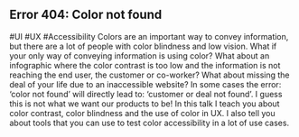 ## Error 404: Color not found ##
#UI #UX #Accessibility
Colors are an important way to convey information, but there are a lot of people with color blindness and low vision. What if your only way of conveying information is using color? What about an infographic where the color  contrast is too low and the information is not reaching the end user, the customer or co-worker? What about missing the deal of your life due to an inaccessible website? In some cases the error:  ‘color not found’ will directly lead to: ‘customer or deal not found’. I guess this is not what we want our products to be!
In this talk I teach you about color contrast, color blindness and the use of color in UX. I also tell you about tools that you can use to test color accessibility in a lot of use cases.
